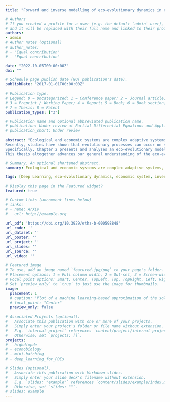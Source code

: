 ```yaml
---
title: "Forward and inverse modelling of eco-evolutionary dynamics in ecological and economic systems"

# Authors
# If you created a profile for a user (e.g. the default `admin` user), write the username (folder name) here 
# and it will be replaced with their full name and linked to their profile.
authors:
- admin
# Author notes (optional)
# author_notes:
# - "Equal contribution"
# - "Equal contribution"

date: "2022-10-05T00:00:00Z"
doi: ""

# Schedule page publish date (NOT publication's date).
publishDate: "2017-01-01T00:00:00Z"

# Publication type.
# Legend: 0 = Uncategorized; 1 = Conference paper; 2 = Journal article;
# 3 = Preprint / Working Paper; 4 = Report; 5 = Book; 6 = Book section;
# 7 = Thesis; 8 = Patent
publication_types: ["3"]

# Publication name and optional abbreviated publication name.
# publication: Under review at Partial Differential Equations and Applications.
# publication_short: Under review

abstract: "Ecological and economic systems are complex adaptive systems, composed of multiple entities structured at different organizational levels – from genes to ecological communities and from individual behavioral rules to national economies –, that interact between themselves and their environment, and experience evolutionary processes. The processes operating at the different organizational scales affect each other, generating complex couplings across scales. Yet, despite this astonishing organizational complexity, ecological and economic systems both display invariant patterns. A fundamental challenge in the study of ecological and economic systems is to identify the general organizational principles from which these patterns originate.
Recently, studies have shown that evolutionary processes can occur on similar time scales as ecological processes, generating eco-evolutionary feedbacks which may play an important role on the dynamics of ecological systems. In parallel, studies on economic systems suggest that economic change is determined by analogous eco-evolutionary processes. Yet, our understanding of eco-evolutionary processes and feedback mechanisms in empirical systems is limited, because of the oversimplicity of current eco-evolutionary models and a lack of confrontation with empirical data. By developing novel modelling approaches to improve the modelling of empirical systems, this thesis advances our general understanding of the eco-evolutionary processes and feedbacks shaping the dynamics of ecological and economic systems.
Specifically, Chapter 2 presents and analyses an eco-evolutionary model on spatial graphs to understand how eco-evolutionary processes, together with complex habitat structures, influence the phenotypic distribution of biological populations. Chapter 3 presents an inverse modelling framework to estimate the most likely parameter values of dynamical models from empirical data, granting the opportunity to discriminate between competing eco-evolutionary hypotheses. Chapter 4 tests whether processes operating on economic activities, consisting of positive and negative interactions between them, their spatial dispersal and their transformations, can explain their dynamics at the country level. To reach this goal, the inverse modelling framework, together with data covering 59 years of economic time series over 74 countries, are used. Finally, Chapter 5 presents two numerical methods to efficiently simulate eco-evolutionary models of biological populations that are structured in high dimensional spatial and phenotypic spaces.
This thesis altogether advances our general understanding of the eco-evolutionary processes and feedbacks shaping the dynamics of biological populations and economic activities. A comprehensive mapping of elemental eco-evolutionary feedbacks influencing spatially structured biological populations is established. As regards economic activities, processes involving positive interactions between themselves and spatial dispersal are evidenced to systematically affect their dynamics at the country scale. In parallel to those fundamental results, novel forward and inverse modelling methods are developed, allowing to better capture the dynamics of empirical systems. In the face of the ongoing climate and biodiversity crisis, there is an urgent need to accelerate our general understanding of the mechanisms shaping our world. Bridging biology, mathematical modelling, machine learning and economics, the approaches developed in this thesis can massively help us to reach this goal."

# Summary. An optional shortened abstract.
summary: Ecological and economic systems are complex adaptive systems, composed of multiple entities which interact and undergo evolutionary processes. The complexity of these systems present a crucial challenge for underpinning their general organizational principles. This thesis develops innovative modelling techniques and advances our comprehension of the eco-evolutionary processes and feedbacks that shape these systems.

tags: [Deep Learning, eco-evolutionary dynamics, economic system, inverse modelling, Scientific Machine Learning, PDEs]

# Display this page in the Featured widget?
featured: true

# Custom links (uncomment lines below)
# links:
# - name: ArXiv
#   url: http://example.org

url_pdf: 'https://doi.org/10.3929/ethz-b-000598848'
url_code: ''
url_dataset: ''
url_poster: ''
url_project: ''
url_slides: ''
url_source: ''
url_video: ''

# Featured image
# To use, add an image named `featured.jpg/png` to your page's folder. 
# Placement options: 1 = Full column width, 2 = Out-set, 3 = Screen-width
# Focal point options: Smart, Center, TopLeft, Top, TopRight, Left, Right, BottomLeft, Bottom, BottomRight
# Set `preview_only` to `true` to just use the image for thumbnails.
image:
  placement: 1
  # caption: 'Plot of a machine learning-based approximation of the solution of a replicator-mutator PDE in dimension 5.'
  # focal_point: "Center"
  preview_only: false

# Associated Projects (optional).
#   Associate this publication with one or more of your projects.
#   Simply enter your project's folder or file name without extension.
#   E.g. `internal-project` references `content/project/internal-project/index.md`.
#   Otherwise, set `projects: []`.
projects:
# - highdimpde 
# - econobiology
# - mini-batching
# - deep_learning_for_PDEs

# Slides (optional).
#   Associate this publication with Markdown slides.
#   Simply enter your slide deck's filename without extension.
#   E.g. `slides: "example"` references `content/slides/example/index.md`.
#   Otherwise, set `slides: ""`.
# slides: example
---
```

<!-- 
{{% callout note %}}
Click the *Cite* button above to demo the feature to enable visitors to import publication metadata into their reference management software.
{{% /callout %}}

{{% callout note %}}
Create your slides in Markdown - click the *Slides* button to check out the example.
{{% /callout %}}

Supplementary notes can be added here, including [code, math, and images](https://wowchemy.com/docs/writing-markdown-latex/). -->
